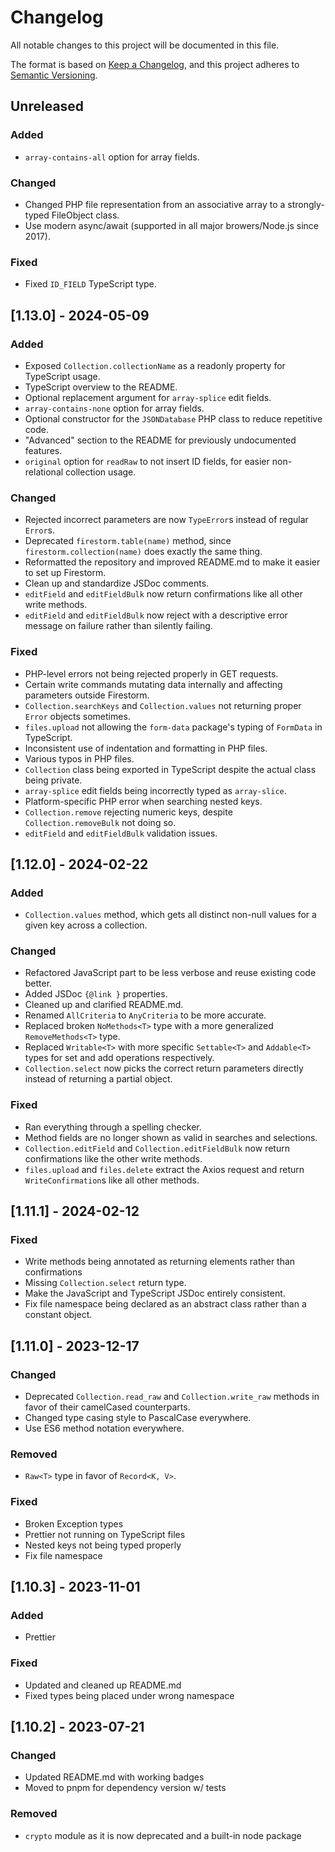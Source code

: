 # Changelog

All notable changes to this project will be documented in this file.

The format is based on [Keep a Changelog](https://keepachangelog.com/en/1.0.0/),
and this project adheres to [Semantic Versioning](https://semver.org/spec/v2.0.0.html).

## Unreleased

### Added

- `array-contains-all` option for array fields.

### Changed

- Changed PHP file representation from an associative array to a strongly-typed FileObject class.
- Use modern async/await (supported in all major browers/Node.js since 2017).

### Fixed

- Fixed `ID_FIELD` TypeScript type.

## [1.13.0] - 2024-05-09

### Added

- Exposed `Collection.collectionName` as a readonly property for TypeScript usage.
- TypeScript overview to the README.
- Optional replacement argument for `array-splice` edit fields.
- `array-contains-none` option for array fields.
- Optional constructor for the `JSONDatabase` PHP class to reduce repetitive code.
- "Advanced" section to the README for previously undocumented features.
- `original` option for `readRaw` to not insert ID fields, for easier non-relational collection usage.

### Changed

- Rejected incorrect parameters are now `TypeError`s instead of regular `Error`s.
- Deprecated `firestorm.table(name)` method, since `firestorm.collection(name)` does exactly the same thing.
- Reformatted the repository and improved README.md to make it easier to set up Firestorm.
- Clean up and standardize JSDoc comments.
- `editField` and `editFieldBulk` now return confirmations like all other write methods.
- `editField` and `editFieldBulk` now reject with a descriptive error message on failure rather than silently failing.

### Fixed

- PHP-level errors not being rejected properly in GET requests.
- Certain write commands mutating data internally and affecting parameters outside Firestorm.
- `Collection.searchKeys` and `Collection.values` not returning proper `Error` objects sometimes.
- `files.upload` not allowing the `form-data` package's typing of `FormData` in TypeScript.
- Inconsistent use of indentation and formatting in PHP files.
- Various typos in PHP files.
- `Collection` class being exported in TypeScript despite the actual class being private.
- `array-splice` edit fields being incorrectly typed as `array-slice`.
- Platform-specific PHP error when searching nested keys.
- `Collection.remove` rejecting numeric keys, despite `Collection.removeBulk` not doing so.
- `editField` and `editFieldBulk` validation issues.

## [1.12.0] - 2024-02-22

### Added

- `Collection.values` method, which gets all distinct non-null values for a given key across a collection.

### Changed

- Refactored JavaScript part to be less verbose and reuse existing code better.
- Added JSDoc `{@link }` properties.
- Cleaned up and clarified README.md.
- Renamed `AllCriteria` to `AnyCriteria` to be more accurate.
- Replaced broken `NoMethods<T>` type with a more generalized `RemoveMethods<T>` type.
- Replaced `Writable<T>` with more specific `Settable<T>` and `Addable<T>` types for set and add operations respectively.
- `Collection.select` now picks the correct return parameters directly instead of returning a partial object.

### Fixed

- Ran everything through a spelling checker.
- Method fields are no longer shown as valid in searches and selections.
- `Collection.editField` and `Collection.editFieldBulk` now return confirmations like the other write methods.
- `files.upload` and `files.delete` extract the Axios request and return `WriteConfirmation`s like all other methods.

## [1.11.1] - 2024-02-12

### Fixed

- Write methods being annotated as returning elements rather than confirmations
- Missing `Collection.select` return type.
- Make the JavaScript and TypeScript JSDoc entirely consistent.
- Fix file namespace being declared as an abstract class rather than a constant object.

## [1.11.0] - 2023-12-17

### Changed

- Deprecated `Collection.read_raw` and `Collection.write_raw` methods in favor of their camelCased counterparts.
- Changed type casing style to PascalCase everywhere.
- Use ES6 method notation everywhere.

### Removed

- `Raw<T>` type in favor of `Record<K, V>`.

### Fixed

- Broken Exception types
- Prettier not running on TypeScript files
- Nested keys not being typed properly
- Fix file namespace

## [1.10.3] - 2023-11-01

### Added

- Prettier

### Fixed

- Updated and cleaned up README.md
- Fixed types being placed under wrong namespace

## [1.10.2] - 2023-07-21

### Changed

- Updated README.md with working badges
- Moved to pnpm for dependency version w/ tests

### Removed

- `crypto` module as it is now deprecated and a built-in node package

